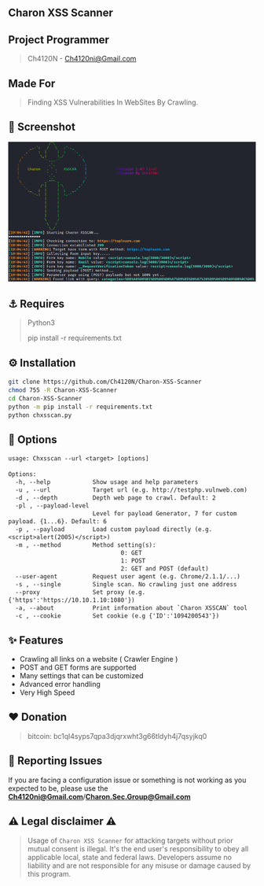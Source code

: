 <head>
  <meta name="google-site-verification" content="Mtc7thZm2cASv87NSnHWL82UkeTzblQQK4r74bJX3NU" />
</head>

<!-- ## Charon XSS Scanner
A Powerfull XSS (Cross-Site Scripting) Scanner -->
## Charon XSS Scanner

<!-- <p align="left">
  <img src="https://img.shields.io/badge/Version-1.0-green?style=for-the-badge">
  <img src="https://img.shields.io/badge/Written In-Python 3-blue?style=for-the-badge">
</p> -->

## Project Programmer
> Ch4120N - Ch4120ni@Gmail.com 

## Made For
> Finding XSS Vulnerabilities In WebSites By Crawling.

## 👀 Screenshot
<img src="images/screenshot.png">

## ⚓ Requires
> Python3
> 
> pip install -r requirements.txt

## ⚙️ Installation

```bash
git clone https://github.com/Ch4120N/Charon-XSS-Scanner
chmod 755 -R Charon-XSS-Scanner
cd Charon-XSS-Scanner
python -m pip install -r requirements.txt
python chxsscan.py
```
## 📑 Options

```
usage: Chxsscan --url <target> [options]

Options:
  -h, --help            Show usage and help parameters
  -u , --url            Target url (e.g. http://testphp.vulnweb.com)
  -d , --depth          Depth web page to crawl. Default: 2
  -pl , --payload-level 
                        Level for payload Generator, 7 for custom payload. {1...6}. Default: 6
  -p , --payload        Load custom payload directly (e.g. <script>alert(2005)</script>)
  -m , --method         Method setting(s): 
                                0: GET
                                1: POST
                                2: GET and POST (default)
  --user-agent          Request user agent (e.g. Chrome/2.1.1/...)
  -s , --single         Single scan. No crawling just one address
  --proxy               Set proxy (e.g. {'https':'https://10.10.1.10:1080'})
  -a, --about           Print information about `Charon XSSCAN` tool
  -c , --cookie         Set cookie (e.g {'ID':'1094200543'})
```
<!-- ## Usage
```bash
python chxsscan.py --url [Target] [OPTIONS]
```

## Example

```bash
python chxsscan.py -d 3 --url http://testphp.vulnweb.com  -pl 6 -m 2
``` -->
## ✨ Features

* Crawling all links on a website ( Crawler Engine )
* POST and GET forms are supported
* Many settings that can be customized
* Advanced error handling
* Very High Speed

## ❤️ Donation 
> bitcoin:   bc1ql4syps7qpa3djqrxwht3g66tldyh4j7qsyjkq0

## 🚨 Reporting Issues

If you are facing a configuration issue or something is not working as you expected to be, please use the **Ch4120ni@Gmail.com**/**Charon.Sec.Group@Gmail.com**

## ⚠️ Legal disclaimer ⚠️

> Usage of `Charon XSS Scanner` for attacking targets without prior mutual consent is illegal. It's the end user's responsibility to obey all applicable local, state and federal laws. Developers assume no liability and are not responsible for any misuse or damage caused by this program.
